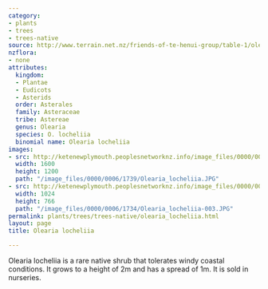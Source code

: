 ```yaml
---
category:
- plants
- trees
- trees-native
source: http://www.terrain.net.nz/friends-of-te-henui-group/table-1/olearia-locheliia.html
nzflora:
- none
attributes:
  kingdom:
  - Plantae
  - Eudicots
  - Asterids
  order: Asterales
  family: Asteraceae
  tribe: Astereae
  genus: Olearia
  species: O. locheliia
  binomial name: Olearia locheliia
images:
- src: http://ketenewplymouth.peoplesnetworknz.info/image_files/0000/0006/1739/Olearia_locheliia.JPG
  width: 1600
  height: 1200
  path: "/image_files/0000/0006/1739/Olearia_locheliia.JPG"
- src: http://ketenewplymouth.peoplesnetworknz.info/image_files/0000/0006/1734/Olearia_locheliia-003.JPG
  width: 1024
  height: 766
  path: "/image_files/0000/0006/1734/Olearia_locheliia-003.JPG"
permalink: plants/trees/trees-native/olearia_locheliia.html
layout: page
title: Olearia locheliia

---
```

Olearia locheliia is a rare native shrub that tolerates windy coastal conditions. It grows to a height of 2m and has a spread of 1m. It is sold in nurseries.

